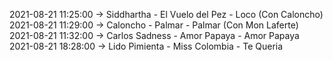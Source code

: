 2021-08-21 11:25:00 -> Siddhartha - El Vuelo del Pez - Loco (Con Caloncho)
2021-08-21 11:29:00 -> Caloncho - Palmar - Palmar (Con Mon Laferte)
2021-08-21 11:32:00 -> Carlos Sadness - Amor Papaya - Amor Papaya
2021-08-21 18:28:00 -> Lido Pimienta - Miss Colombia - Te Queria
